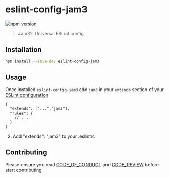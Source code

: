 # eslint-config-jam3

[![npm version](https://badge.fury.io/js/eslint-config-jam3.svg)](http://badge.fury.io/js/eslint-config-jam3)

> Jam3's Universal ESLint config

## Installation

```bash
npm install --save-dev eslint-config-jam3
```

## Usage

Once installed `eslint-config-jam3` add `jam3` in your `extends` section of your [ESLint configuration](https://eslint.org/docs/user-guide/configuring)

```
{
  "extends": ["...","jam3"],
  "rules": {
    // ...
  }
}
```

2.  Add "extends": "jam3" to your .eslintrc

## Contributing

Please ensure you read [CODE_OF_CONDUCT](CODE_OF_CONDUCT.md) and [CODE_REVIEW](CODE_REVIEW.md) before start contributing
